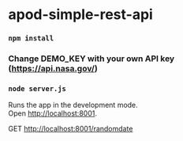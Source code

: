 # apod-simple-rest-api
### `npm install`


### Change DEMO_KEY with your own API key (https://api.nasa.gov/)

### `node server.js`

Runs the app in the development mode.<br>
Open [http://localhost:8001](http://localhost:8001).<br>

GET [http://localhost:8001/randomdate](http://localhost:8001/randomdate)<br>
